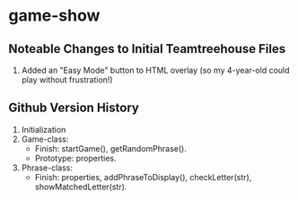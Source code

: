 # game-show
 
## Noteable Changes to Initial Teamtreehouse Files
1. Added an "Easy Mode" button to HTML overlay (so my 4-year-old could play without frustration!)

## Github Version History
1. Initialization
2. Game-class:
	- Finish: startGame(), getRandomPhrase(). 
	- Prototype: properties.
3. Phrase-class:
	- Finish: properties, addPhraseToDisplay(), checkLetter(str), showMatchedLetter(str).